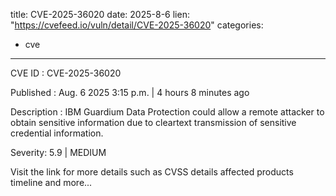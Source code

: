  
title: CVE-2025-36020
date: 2025-8-6
lien: "https://cvefeed.io/vuln/detail/CVE-2025-36020"
categories:
  - cve
---

CVE ID : CVE-2025-36020

Published :  Aug. 6
2025
3:15 p.m. | 4 hours
8 minutes ago

Description : IBM Guardium Data Protection could allow a remote attacker to obtain sensitive information due to cleartext transmission of sensitive credential information.

Severity: 5.9 | MEDIUM

Visit the link for more details
such as CVSS details
affected products
timeline
and more...
